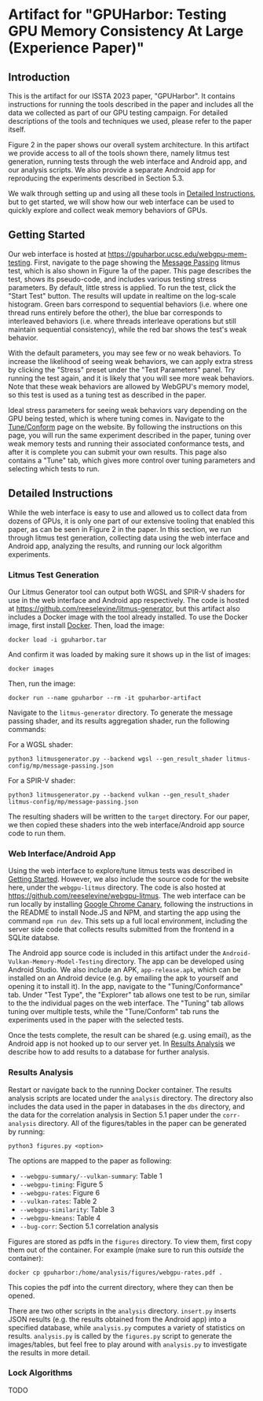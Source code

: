 # Artifact for "GPUHarbor: Testing GPU Memory Consistency At Large (Experience Paper)"

## Introduction

This is the artifact for our ISSTA 2023 paper, "GPUHarbor". It contains instructions for running the tools described in the paper and includes all the data we collected as part of our GPU testing campaign. For detailed descriptions of the tools and techniques we used, please refer to the paper itself.

Figure 2 in the paper shows our overall system architecture. In this artifact we provide access to all of the tools shown there, namely litmus test generation, running tests through the web interface and Android app, and our analysis scripts. We also provide a separate Android app for reproducing the experiments described in Section 5.3. 

We walk through setting up and using all these tools in [Detailed Instructions](#detailed-instructions), but to get started, we will show how our web interface can be used to quickly explore and collect weak memory behaviors of GPUs.

## Getting Started

Our web interface is hosted at https://gpuharbor.ucsc.edu/webgpu-mem-testing. First, navigate to the page showing the [Message Passing](https://gpuharbor.ucsc.edu/webgpu-mem-testing/tests/message-passing) litmus test, which is also shown in Figure 1a of the paper. This page describes the test, shows its pseudo-code, and includes various testing stress parameters. By default, little stress is applied. To run the test, click the "Start Test" button. The results will update in realtime on the log-scale histogram. Green bars correspond to sequential behaviors (i.e. where one thread runs entirely before the other), the blue bar corresponds to interleaved behaviors (i.e. where threads interleave operations but still maintain sequential consistency), while the red bar shows the test's weak behavior. 

With the default parameters, you may see few or no weak behaviors. To increase the likelihood of seeing weak behaviors, we can apply extra stress by clicking the "Stress" preset under the "Test Parameters" panel. Try running the test again, and it is likely that you will see more weak behaviors. Note that these weak behaviors are allowed by WebGPU's memory model, so this test is used as a tuning test as described in the paper.

Ideal stress parameters for seeing weak behaviors vary depending on the GPU being tested, which is where tuning comes in. Navigate to the [Tune/Conform](https://gpuharbor.ucsc.edu/webgpu-mem-testing/tuning) page on the website. By following the instructions on this page, you will run the same experiment described in the paper, tuning over weak memory tests and running their associated conformance tests, and after it is complete you can submit your own results. This page also contains a "Tune" tab, which gives more control over tuning parameters and selecting which tests to run.



## Detailed Instructions

While the web interface is easy to use and allowed us to collect data from dozens of GPUs, it is only one part of our extensive tooling that enabled this paper, as can be seen in Figure 2 in the paper. In this section, we run through litmus test generation, collecting data using the web interface and Android app, analyzing the results, and running our lock algorithm experiments.

### Litmus Test Generation

Our Litmus Generator tool can output both WGSL and SPIR-V shaders for use in the web interface and Android app respectively. The code is hosted at https://github.com/reeselevine/litmus-generator, but this artifact also includes a Docker image with the tool already installed. To use the Docker image, first install [Docker](https://www.docker.com/get-started/). Then, load the image:

```
docker load -i gpuharbor.tar
```

And confirm it was loaded by making sure it shows up in the list of images:

```
docker images
```

Then, run the image:

```
docker run --name gpuharbor --rm -it gpuharbor-artifact
```

Navigate to the `litmus-generator` directory. To generate the message passing shader, and its results aggregation shader, run the following commands:

For a WGSL shader:

```
python3 litmusgenerator.py --backend wgsl --gen_result_shader litmus-config/mp/message-passing.json
```

For a SPIR-V shader:

```
python3 litmusgenerator.py --backend vulkan --gen_result_shader litmus-config/mp/message-passing.json
```

The resulting shaders will be written to the `target` directory. For our paper, we then copied these shaders into the web interface/Android app source code to run them. 

### Web Interface/Android App

Using the web interface to explore/tune litmus tests was described in [Getting Started](#getting-started). However, we also include the source code for the website here, under the `webgpu-litmus` directory. The code is also hosted at https://github.com/reeselevine/webgpu-litmus. The web interface can be run locally by installing [Google Chrome Canary](https://www.google.com/chrome/canary/), following the instructions in the README to install Node.JS and NPM, and starting the app using the command `npm run dev`. This sets up a full local environment, including the server side code that collects results submitted from the frontend in a SQLite databse.

The Android app source code is included in this artifact under the `Android-Vulkan-Memory-Model-Testing` directory. The app can be developed using Android Studio. We also include an APK, `app-release.apk`, which can be installed on an Android device (e.g. by emailing the apk to yourself and opening it to install it). In the app, navigate to the "Tuning/Conformance" tab. Under "Test Type", the "Explorer" tab allows one test to be run, similar to the the individual pages on the web interface. The "Tuning" tab allows tuning over multiple tests, while the "Tune/Conform" tab runs the experiments used in the paper with the selected tests.

Once the tests complete, the result can be shared (e.g. using email), as the Android app is not hooked up to our server yet. In [Results Analysis](#results-analysis) we describe how to add results to a database for further analysis.

### Results Analysis

Restart or navigate back to the running Docker container. The results analysis scripts are located under the `analysis` directory. The directory also includes the data used in the paper in databases in the `dbs` directory, and the data for the correlation analysis in Section 5.1 paper under the `corr-analysis` directory. All of the figures/tables in the paper can be generated by running:

```
python3 figures.py <option>
```

The options are mapped to the paper as following:

* `--webgpu-summary/--vulkan-summary`: Table 1
* `--webgpu-timing`: Figure 5
* `--webgpu-rates`: Figure 6
* `--vulkan-rates`: Table 2
* `--webgpu-similarity`: Table 3
* `--webgpu-kmeans`: Table 4
* `--bug-corr`: Section 5.1 correlation analysis

Figures are stored as pdfs in the `figures` directory. To view them, first copy them out of the container. For example (make sure to run this _outside_ the container):

```
docker cp gpuharbor:/home/analysis/figures/webgpu-rates.pdf .
```

This copies the pdf into the current directory, where they can then be opened.

There are two other scripts in the `analysis` directory. `insert.py` inserts JSON results (e.g. the results obtained from the Android app) into a specified database, while `analysis.py` computes a variety of statistics on results. `analysis.py` is called by the `figures.py` script to generate the images/tables, but feel free to play around with `analysis.py` to investigate the results in more detail.

### Lock Algorithms

TODO

